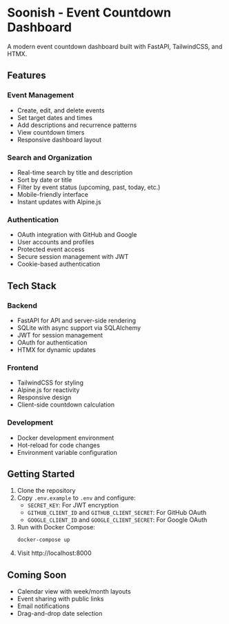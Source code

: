 # Soonish - Event Countdown Dashboard

A modern event countdown dashboard built with FastAPI, TailwindCSS, and HTMX.

## Features

### Event Management
- Create, edit, and delete events
- Set target dates and times
- Add descriptions and recurrence patterns
- View countdown timers
- Responsive dashboard layout

### Search and Organization
- Real-time search by title and description
- Sort by date or title
- Filter by event status (upcoming, past, today, etc.)
- Mobile-friendly interface
- Instant updates with Alpine.js

### Authentication
- OAuth integration with GitHub and Google
- User accounts and profiles
- Protected event access
- Secure session management with JWT
- Cookie-based authentication

## Tech Stack

### Backend
- FastAPI for API and server-side rendering
- SQLite with async support via SQLAlchemy
- JWT for session management
- OAuth for authentication
- HTMX for dynamic updates

### Frontend
- TailwindCSS for styling
- Alpine.js for reactivity
- Responsive design
- Client-side countdown calculation

### Development
- Docker development environment
- Hot-reload for code changes
- Environment variable configuration

## Getting Started

1. Clone the repository
2. Copy `.env.example` to `.env` and configure:
   - `SECRET_KEY`: For JWT encryption
   - `GITHUB_CLIENT_ID` and `GITHUB_CLIENT_SECRET`: For GitHub OAuth
   - `GOOGLE_CLIENT_ID` and `GOOGLE_CLIENT_SECRET`: For Google OAuth
3. Run with Docker Compose:
   ```bash
   docker-compose up
   ```
4. Visit http://localhost:8000

## Coming Soon
- Calendar view with week/month layouts
- Event sharing with public links
- Email notifications
- Drag-and-drop date selection
